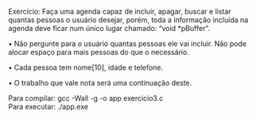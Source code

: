Exercício: Faça uma agenda capaz de incluir, apagar, buscar e listar
quantas pessoas o usuário desejar, porém, toda a informação
incluída na agenda deve ficar num único lugar chamado: “void
*pBuffer”.

• Não pergunte para o usuário quantas pessoas ele vai incluir.
Não pode alocar espaço para mais pessoas do que o
necessário.

• Cada pessoa tem nome[10], idade e telefone.

• O trabalho que vale nota será uma continuação deste.

Para compilar: gcc -Wall -g -o app exercicio3.c <br />
Para executar: ./app.exe
